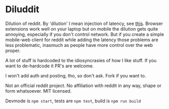 # Diluddit

Dilution of reddit. By 'dilution' I mean injection of latency, see [this](https://howonlee.github.io/2020/02/12/I-20Add-2020-20Seconds-20of-20Latency-20to-20Every-20Website-20I-20Visit.html). Browser extensions work well on your laptop but on mobile the dilution gets quite annoying, especially if you don't control network. But if you create a simple mobile-web client for reddit while adding the latency those problems are less problematic, inasmuch as people have more control over the web proper.

A lot of stuff is hardcoded to the idiosyncrasies of how I like stuff. If you want to de-hardcode it PR's are welcome.

I won't add auth and posting, tho, so don't ask. Fork if you want to.

Not an official reddit project. No affiliation with reddit in any way, shape or form whatsoever. MIT licensed.

Devmode is `npm start`, tests are `npm test`, build is `npm run build`

